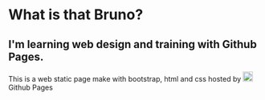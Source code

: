 # What is that Bruno?

## I'm learning web design and training with Github Pages.

<label>
   <p> This is a web static page make with bootstrap, html and css hosted by <img heigth="20px" width="20" src="https://www.flaticon.com/svg/static/icons/svg/2111/2111425.svg" alt="Logo pequena e quadrada do github"> Github Pages </p>

</label>
